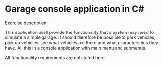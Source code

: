 # Garage console application in C#


Exercise description:

This application shall provide the functionality that a system may need to simulate a simple garage. It should therefore be possible to park vehicles,
pick up vehicles, see what vehicles are there and what characteristics they have. All this in a console application with main menu and submenus.

All functionality requirements are not stated here.
